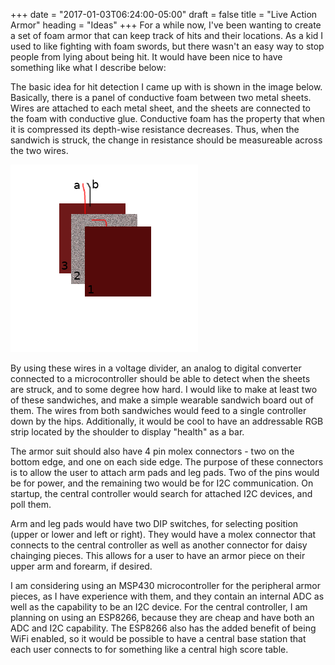 +++
date = "2017-01-03T06:24:00-05:00"
draft = false
title = "Live Action Armor"
heading = "Ideas"
+++
For a while now, I've been wanting to create a set of foam armor that can keep
track of hits and their locations. As a kid I used to like fighting with foam
swords, but there wasn't an easy way to stop people from lying about being
hit. It would have been nice to have something like what I describe below:

The basic idea for hit detection I came up with is shown in the image below.
Basically, there is a panel of conductive foam between two metal sheets.
Wires are attached to each metal sheet, and the sheets are connected to the
foam with conductive glue. Conductive foam has the property that when it is
compressed its depth-wise resistance decreases. Thus, when the sandwich
is struck, the change in resistance should be measureable across the two wires.

![Armor](imgs/armor-diagram.png)

By using these wires in a voltage divider, an analog to digital converter
connected to a microcontroller should be able to detect when the sheets are
struck, and to some degree how hard. I would like to make at least two of
these sandwiches, and make a simple wearable sandwich board out of them.
The wires from both sandwiches would feed to a single controller
down by the hips. Additionally, it would be cool to have an addressable RGB
strip located by the shoulder to display "health" as a bar.

The armor suit should also have 4 pin molex connectors - two on the bottom edge,
and one on each side edge. The purpose of these connectors is to allow
the user to attach arm pads and leg pads. Two of the pins would be for power,
and the remaining two would be for I2C communication. On startup, the
central controller would search for attached I2C devices, and poll them.

Arm and leg pads would have two DIP switches, for selecting position
(upper or lower and left or right). They would have a molex connector that
connects to the central controller as well as another connector for
daisy chainging pieces. This allows for a user to have an armor piece on their
upper arm and forearm, if desired.

I am considering using an MSP430
microcontroller for the peripheral armor pieces, as I have experience with them,
and they contain an internal ADC as well as the capability to be an I2C device.
For the central controller, I am planning on using an ESP8266, because
they are cheap and have both an ADC and I2C capability. The ESP8266 also
has the added benefit of being WiFi enabled, so it would be possible
to have a central base station that each user connects to
for something like a central high score table.


